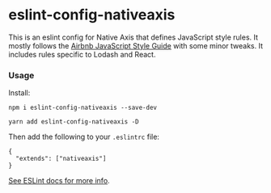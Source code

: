 # eslint-config-nativeaxis

This is an eslint config for Native Axis that defines JavaScript style rules. It mostly follows the [Airbnb JavaScript Style Guide](https://github.com/airbnb/javascript) with some minor tweaks. It includes rules specific to Lodash and React.

### Usage

Install:
```
npm i eslint-config-nativeaxis --save-dev
```
```
yarn add eslint-config-nativeaxis -D
```

Then add the following to your `.eslintrc` file:
```
{
  "extends": ["nativeaxis"]
}
```

[See ESLint docs for more info](http://eslint.org/docs/developer-guide/shareable-configs#using-a-shareable-config).
